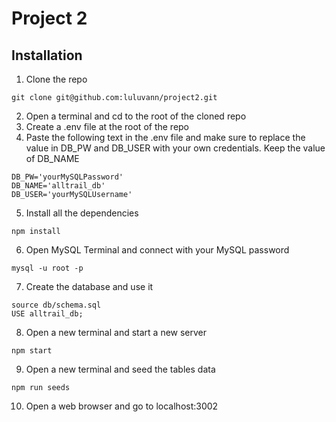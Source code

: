 # Project 2

## Installation
1. Clone the repo 
```
git clone git@github.com:luluvann/project2.git
```
2. Open a terminal and cd to the root of the cloned repo
3. Create a .env file at the root of the repo
4. Paste the following text in the .env file and make sure to replace the value in DB_PW and DB_USER with your own credentials. Keep the value of DB_NAME
```
DB_PW='yourMySQLPassword'
DB_NAME='alltrail_db'
DB_USER='yourMySQLUsername'
```
5. Install all the dependencies
```
npm install
```
6. Open MySQL Terminal and connect with your MySQL password
```
mysql -u root -p
```
7. Create the database and use it
```
source db/schema.sql
USE alltrail_db;
```
8. Open a new terminal and start a new server
```
npm start
```
9. Open a new terminal and seed the tables data
```
npm run seeds
```
10. Open a web browser and go to localhost:3002